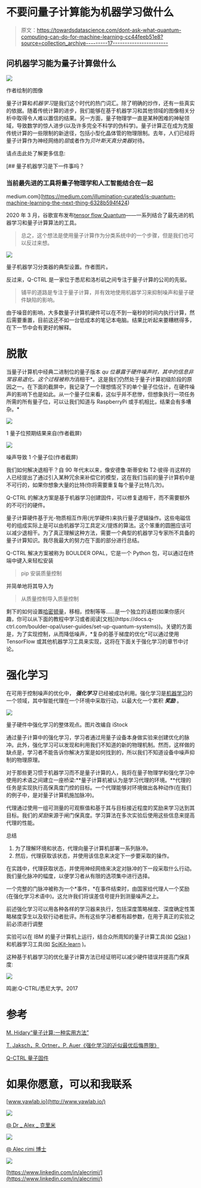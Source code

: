 # 不要问量子计算能为机器学习做什么

> 原文：<https://towardsdatascience.com/dont-ask-what-quantum-computing-can-do-for-machine-learning-cc44feeb51e8?source=collection_archive---------17----------------------->

## 问机器学习能为量子计算做什么

![](img/9788b1f504679768debbb2d992e548df.png)

作者绘制的图像

量子计算和*机器学习*是我们这个时代的热门词汇。除了明确的炒作，还有一些真实的依据。随着传统计算的进步，我们能够在基于机器学习和其他领域的图像相关分析中取得令人难以置信的结果。另一方面，量子物理学一直是某种困难的神秘领域，导致数学的惊人进步(以及许多完全不科学的伪科学)。量子计算正在成为克服传统计算的一些限制的新途径，包括小型化晶体管的物理限制。去年，人们已经将量子计算作为神经网络的*层*或者作为*贝叶斯天真分类器*对待。

请点击此处了解更多信息:

[](https://medium.com/illumination-curated/is-quantum-machine-learning-the-next-thing-6328b594f424) [## 量子机器学习是下一件事吗？

### 当前最先进的工具将量子物理学和人工智能结合在一起

medium.com](https://medium.com/illumination-curated/is-quantum-machine-learning-the-next-thing-6328b594f424) 

2020 年 3 月，谷歌宣布发布[tensor flow Quantum](https://ai.googleblog.com/2020/03/announcing-tensorflow-quantum-open.html)——一系列结合了最先进的机器学习和量子计算算法的工具。

> 总之，这个想法是使用量子计算作为分类系统中的一个步骤，但是我们也可以反过来想。

![](img/6237ef06e929b097e82996d59a1e00f6.png)

量子机器学习分类器的典型设置。作者图片。

反过来，Q-CTRL 是一家位于悉尼和洛杉矶之间专注于量子计算的公司的先驱。

> 铺平的道路是专注于量子计算，并有效地使用机器学习来抑制噪声和量子硬件缺陷的影响。

由于噪音的影响，大多数量子计算机硬件可以在不到一毫秒的时间内执行计算，然后需要重置，目前这还不如一台低成本的笔记本电脑。结果比听起来要糟糕得多，在下一节中会有更好的解释。

# 脱散

当量子计算机中经典二进制位的量子版本 *qu 位暴露于硬件噪声时，其中的信息非常容易退化。这个过程被称为*消相干*。这是我们仍然处于量子计算初级阶段的原因之一。在下面的截屏中，我记录了一个理想情况下的单个量子位估计，在硬件噪声的影响下也是如此。从一个量子位来看，这似乎并不悲惨，但想象执行一项任务所需的所有量子位，可以让我们知道与 RaspberryPi 或手机相比，结果会有多嘈杂。*

![](img/2233891b318d6da02dbc06547b881973.png)

1 量子位预期结果来自(作者截屏)

![](img/6cdebed46c622d6d091506cb5d93a72e.png)

噪声导致 1 个量子位(作者截屏)

我们如何解决退相干？自 90 年代末以来，像安德鲁·斯蒂安和 T2·彼得·肖这样的人已经提出了通过引入某种冗余来补偿它的模型，这在我们当前的量子计算机中是不可行的，如果你想象大量的比特(你将需要重复每个量子比特几次)。

Q-CTRL 的解决方案是基于机器学习创建固件，可以修复退相干，而不需要额外的不可行的硬件。

量子计算硬件基于光-物质相互作用(光学硬件)来执行量子逻辑操作。这些电磁信号的组成实际上是可以由机器学习工具定义/提炼的算法。这个笨重的圆圈应该可以减少退相干。为了真正理解这种方法，需要一个典型的机器学习专家所不具备的量子计算知识。我尽我最大的努力在下面的部分进行总结。

Q-CTRL 解决方案被称为 BOULDER OPAL，它是一个 Python 包，可以通过在终端中键入来轻松安装

> pip 安装质量控制

并简单地将其导入为

> 从质量控制导入质量控制

剩下的如何设置[哈密顿量](https://en.wikipedia.org/wiki/Hamiltonian_(quantum_mechanics))，移相，控制等等……是一个独立的话题(如果你感兴趣，你可以从下面的教程中学习或者阅读[文档](https://docs.q-ctrl.com/boulder-opal/user-guides/set-up-quantum-systems))。关键的方面是，为了实现控制，从而降低噪声，*复杂的基于梯度的优化*可以通过使用 TensorFlow 或其他机器学习工具来实现，这将在下面关于强化学习的章节中讨论。

# 强化学习

在可用于控制噪声的优化中， ***强化学习*** 已经被成功利用。强化学习是[机器学习](https://en.wikipedia.org/wiki/Machine_learning)的一个领域，其中智能代理在一个环境中采取行动，以最大化一个累积 ***奖励*** 。

![](img/7c669cd22d906ee19420972900f9b306.png)

量子硬件中强化学习的整体观点。图片改编自 iStock

通过量子计算中的强化学习，学习者通过用量子设备本身做实验来创建优化的脉冲。此外，强化学习可以发现和利用我们不知道的新的物理机制。然而，这样做的缺点是，学习者不能告诉你解决方案是如何找到的，所以我们不知道设备中噪声抑制的物理原理。

对于那些更习惯于机器学习而不是量子计算的人，我将在量子物理学和强化学习中使用的术语之间建立一座桥梁:**量子计算机被认为是学习代理的环境。**代理的任务是实现执行高保真度门控的目标。一个代理能够对环境做出各种动作(在我们的例子中，是对量子计算机施加脉冲)。

代理通过使用一组可测量的可观察值和基于其与目标接近程度的奖励来学习达到其目标。我们的*奖励*来源于闸门保真度。学习算法在多次实验后使用这些信息来提高代理的性能。

总结

1.  为了理解环境和状态，代理向量子计算机部署一系列脉冲。
2.  然后，代理获取该状态，并使用该信息来决定下一步要采取的操作。

在实践中，代理获取状态，并使用神经网络来决定对脉冲的下一段采取什么行动。我们量化脉冲的幅度，以便学习者从有限的选项集中进行选择。

一个完整的门脉冲被称为一个*事件，*在事件结束时，由国家给代理人一个奖励(在强化学习术语中)。这允许我们将误差信号提升到测量噪声之上。

前述强化学习可以用各种各样的学习器来执行，包括深度策略梯度、深度确定性策略梯度孪生以及软行动者批评。所有这些学习者都有超参数，在用于真正的实验之前必须进行调整

实验可以在 IBM 的量子计算机上运行，结合众所周知的量子计算工具(如 [QSkit](https://qiskit.org/) )和机器学习工具(如 [SciKit-learn](https://scikit-learn.org/) )。

这种基于机器学习的优化量子计算方法已经证明可以减少硬件错误并提高门保真度:

![](img/bfe6c30905bbf3b5142f05757272d165.png)

鸣谢:Q-CTRL/悉尼大学。2017

# 参考

[M. Hidary“量子计算:一种实用方法”](https://www.springer.com/gp/book/9783030239213)

[T. Jaksch，R. Ortner，P. Auer《强化学习的近似最优后悔界限》](https://jmlr.csail.mit.edu/papers/v11/jaksch10a.html)

[Q-CTRL 量子固件](https://q-ctrl.com/foundations/quantum-firmware/)

# 如果你愿意，可以和我联系

[www.yawlab.io](http://www.yawlab.io/)

![](img/fa64b25010f03620efa46f5925f20522.png)

[@ Dr _ Alex _ 克里米](https://twitter.com/Dr_Alex_Crimi)

![](img/b2b948e2d5f938c637cda4e024eef439.png)

[@ Alec rimi 博士](https://www.instagram.com/dr.alecrimi/)

![](img/7848de0a2ce9b7ab18a2f43912fb142b.png)

[https://www.linkedin.com/in/alecrimi/](https://www.linkedin.com/in/alecrimi/)